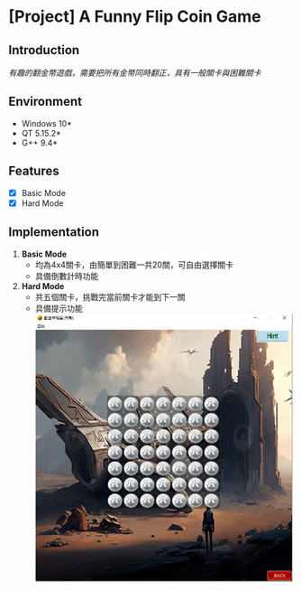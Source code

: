# [Project] A Funny Flip Coin Game
## Introduction
*有趣的翻金幣遊戲，需要把所有金幣同時翻正，具有一般關卡與困難關卡*<br>
## Environment
- Windows 10*<br>
- QT 5.15.2*<br>
- G++ 9.4*<br>
## Features
- [x] Basic Mode
- [x] Hard Mode
## Implementation
1. **Basic Mode**
   - 均為4x4關卡，由簡單到困難一共20關，可自由選擇關卡
   - 具備倒數計時功能
2. **Hard Mode**
   - 共五個關卡，挑戰完當前關卡才能到下一關
   - 具備提示功能<br>
![Project Logo](Game%20ScreenShot/hard_scene.png)

